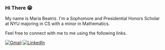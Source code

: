<h3> Hi There 😁 </h3>

My name is Maria Beatriz. I'm a Sophomore and Presidential Honors Scholar at NYU majoring in CS with a minor in Mathematics. 

Feel free to connect with me to me using the following links.
<p>
	<a href="mailto:mariasilva@nyu.edu"><img img src="https://img.shields.io/badge/gmail-%23EA4335.svg?style=plastic&logo=gmail&logoColor=white" alt="Gmail"/></a>
	<a href="https://www.linkedin.com/in/mariabiasilva/"><img src="https://img.shields.io/badge/linkedin-%230A66C2.svg?style=plastic&logo=linkedin&logoColor=white" alt="LinkedIn"/></a>
</p>
